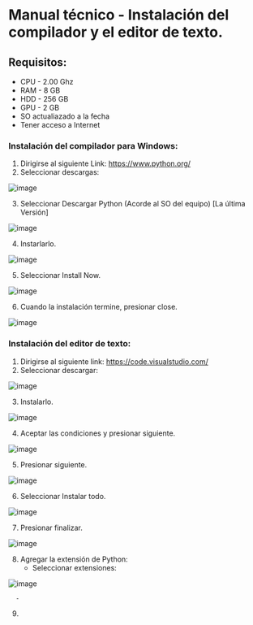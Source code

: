 # Manual técnico - Instalación del compilador y el editor de texto.

## Requisitos:
- CPU - 2.00 Ghz
- RAM - 8 GB
- HDD - 256 GB
- GPU - 2 GB
- SO actualiazado a la fecha
- Tener acceso a Internet
  
### Instalación del compilador para Windows:

1. Dirigirse al siguiente Link: https://www.python.org/
2. Seleccionar descargas:

![image](https://github.com/nelssant/Proyecto_No.III/assets/143784580/2df85964-2612-48d2-bda0-7e4d92ba8aaf)

3. Seleccionar Descargar Python (Acorde al SO del equipo) [La última Versión]

![image](https://github.com/nelssant/Proyecto_No.III/assets/143784580/39a1d5f5-2b9c-40be-90e4-7095ca165cb5)

4. Instarlarlo.

![image](https://github.com/nelssant/Proyecto_No.III/assets/143784580/792cd6ec-0f0b-41a6-9e6c-957addb996cc)

5. Seleccionar Install Now.

![image](https://github.com/nelssant/Proyecto_No.III/assets/143784580/2f12b7c9-8ce1-45e6-8973-12228dc2c16a)

6. Cuando la instalación termine, presionar close.
   
![image](https://github.com/nelssant/Proyecto_No.III/assets/143784580/28d8aab7-19ba-4dce-a90e-d5de6da93906)

### Instalación del editor de texto:

1. Dirigirse al siguiente link: https://code.visualstudio.com/
2. Seleccionar descargar:

![image](https://github.com/nelssant/Proyecto_No.III/assets/143784580/ed0eb7e6-2eb7-4245-81e2-6106da4db746)

3. Instalarlo.

![image](https://github.com/nelssant/Proyecto_No.III/assets/143784580/0ed40dbd-5fdb-4069-a4cb-a87008dbfe43)

4. Aceptar las condiciones y presionar siguiente.

![image](https://github.com/nelssant/Proyecto_No.III/assets/143784580/9ec5a916-9a33-4f16-9df4-4e22d6e70aa2)

5. Presionar siguiente.

![image](https://github.com/nelssant/Proyecto_No.III/assets/143784580/a8435bf0-c670-4af9-97e9-aacd5cb19771)

6. Seleccionar Instalar todo.

![image](https://github.com/nelssant/Proyecto_No.III/assets/143784580/484cc9e2-bb03-43ea-b133-daabebc06212)

7. Presionar finalizar.

![image](https://github.com/nelssant/Proyecto_No.III/assets/143784580/6d51d3b6-9d01-4a93-baeb-043686c38be2)

8. Agregar la extensión de Python:
     - Seleccionar extensiones:

![image](https://github.com/nelssant/Proyecto_No.III/assets/143784580/4bdadfcc-ed2c-477d-a202-e740535d067b)

      
      -
  
9. 
